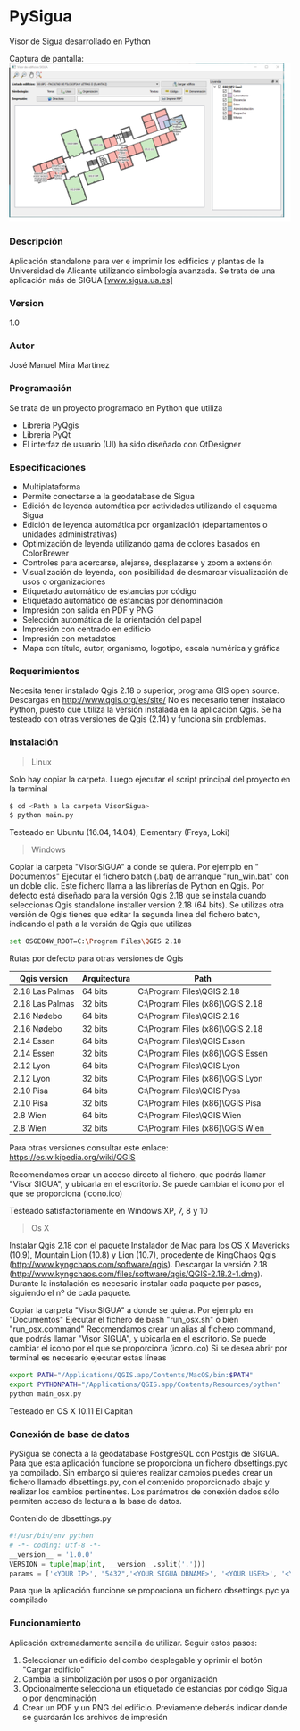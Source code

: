 # PySigua
Visor de Sigua desarrollado en Python

Captura de pantalla:
![alt text](https://github.com/josemamira/PySigua/raw/master/VisorSigua/doc/captura_sigua.png "Captura")
### Descripción
Aplicación standalone para ver e imprimir los edificios y plantas de la Universidad de Alicante  utilizando simbología avanzada. Se trata de una aplicación más de SIGUA [www.sigua.ua.es]

### Version
1.0

### Autor
José Manuel Mira Martínez

### Programación
Se trata de un proyecto programado en Python que utiliza
- Librería PyQgis
- Librería PyQt
- El interfaz de usuario (UI) ha sido diseñado con QtDesigner

### Especificaciones
-	Multiplataforma
-	Permite conectarse a la geodatabase de Sigua
-	Edición de leyenda automática por actividades utilizando el esquema Sigua
-	Edición de leyenda automática por organización (departamentos o unidades administrativas)
-	Optimización de leyenda utilizando gama de colores basados en ColorBrewer
-	Controles para acercarse, alejarse, desplazarse y zoom a extensión
-	Visualización de leyenda, con posibilidad de desmarcar visualización de usos o organizaciones
-	Etiquetado automático de estancias por código
-	Etiquetado automático de estancias por denominación
- Impresión con salida en PDF y PNG
-	Selección automática de la orientación del papel
-	Impresión con centrado en edificio
-	Impresión con metadatos
-	Mapa con título, autor, organismo, logotipo, escala numérica y gráfica


### Requerimientos
Necesita tener instalado Qgis 2.18 o superior, programa GIS open source. Descargas en http://www.qgis.org/es/site/
No es necesario tener instalado Python, puesto que utiliza la versión instalada en la aplicación Qgis. Se ha testeado con otras versiones de Qgis (2.14) y funciona sin problemas.

### Instalación
> Linux

Solo hay copiar la carpeta. Luego ejecutar el script principal del proyecto en la terminal
```sh
$ cd <Path a la carpeta VisorSigua>
$ python main.py
```
Testeado en Ubuntu (16.04, 14.04), Elementary (Freya, Loki)

> Windows

Copiar la carpeta "VisorSIGUA" a donde se quiera. Por ejemplo en " Documentos"
Ejecutar el fichero batch (.bat) de arranque "run_win.bat" con un doble clic.
Este fichero llama a las librerías de Python en Qgis. Por defecto está diseñado para la versión Qgis 2.18 que se instala cuando seleccionas Qgis standalone installer version 2.18 (64 bits). Se utilizas otra versión de Qgis tienes que editar la segunda línea del fichero batch, indicando el path a la versión de Qgis que utilizas
```sh
set OSGEO4W_ROOT=C:\Program Files\QGIS 2.18
```
Rutas por defecto para otras versiones de Qgis

| Qgis version | Arquitectura | Path |
| ------ | ------ | ------ |
| 2.18 Las Palmas  | 64 bits | C:\Program Files\QGIS 2.18 |
| 2.18 Las Palmas  | 32 bits | C:\Program Files (x86)\QGIS 2.18 |
| 2.16 Nødebo | 64 bits | C:\Program Files\QGIS 2.16 |
| 2.16 Nødebo | 32 bits | C:\Program Files (x86)\QGIS 2.18 |
| 2.14 Essen | 64 bits | C:\Program Files\QGIS Essen |
| 2.14 Essen | 32 bits | C:\Program Files (x86)\QGIS Essen |
| 2.12 Lyon | 64 bits | C:\Program Files\QGIS Lyon |
| 2.12 Lyon | 32 bits | C:\Program Files (x86)\QGIS Lyon |
| 2.10 Pisa | 64 bits | C:\Program Files\QGIS Pysa |
| 2.10 Pisa | 32 bits | C:\Program Files (x86)\QGIS Pisa |
| 2.8 Wien | 64 bits | C:\Program Files\QGIS Wien |
| 2.8 Wien | 32 bits | C:\Program Files (x86)\QGIS Wien |

Para otras versiones consultar este enlace: https://es.wikipedia.org/wiki/QGIS

Recomendamos crear un acceso directo al fichero, que podrás llamar "Visor SIGUA", y ubicarla en el escritorio. Se puede cambiar el icono por el que se proporciona (icono.ico)

Testeado satisfactoriamente en Windows XP, 7, 8 y 10

> Os X

Instalar Qgis 2.18 con el paquete Instalador de Mac para los OS X Mavericks (10.9), Mountain Lion (10.8) y Lion (10.7), procedente de KingChaos Qgis (http://www.kyngchaos.com/software/qgis). Descargar la 
versión 2.18 (http://www.kyngchaos.com/files/software/qgis/QGIS-2.18.2-1.dmg). Durante la instalación es necesario instalar cada paquete por pasos, siguiendo el nº de cada paquete. 

Copiar la carpeta "VisorSIGUA" a donde se quiera. Por ejemplo en "Documentos"
Ejecutar el fichero de bash "run_osx.sh" o bien "run_osx.command"
Recomendamos crear un alias al fichero command, que podrás llamar "Visor SIGUA", y ubicarla en el escritorio. Se puede cambiar el icono por el que se proporciona (icono.ico)
Si se desea abrir por terminal es necesario ejecutar estas líneas
```sh
export PATH="/Applications/QGIS.app/Contents/MacOS/bin:$PATH"
export PYTHONPATH="/Applications/QGIS.app/Contents/Resources/python"
python main_osx.py
```
Testeado en OS X 10.11 El Capitan

### Conexión de base de datos
PySigua se conecta a la geodatabase PostgreSQL con Postgis de SIGUA. Para que esta aplicación funcione se proporciona un fichero dbsettings.pyc ya compilado. Sin embargo si quieres realizar cambios puedes crear un fichero llamado dbsettings.py, con el contenido proporcionado abajo y realizar los cambios pertinentes.
Los parámetros de conexión dados sólo permiten acceso de lectura a la base de datos.

Contenido de dbsettings.py

```python
#!/usr/bin/env python
# -*- coding: utf-8 -*-
__version__ = '1.0.0'
VERSION = tuple(map(int, __version__.split('.')))
params = ['<YOUR IP>', "5432",'<YOUR SIGUA DBNAME>', '<YOUR USER>', '<YOUR PASSWORD>']

```
Para que la aplicación funcione se proporciona un fichero dbsettings.pyc ya compilado

### Funcionamiento
Aplicación extremadamente sencilla de utilizar. Seguir estos pasos:
1. Seleccionar un edificio del combo desplegable y oprimir el botón "Cargar edificio"
2. Cambia la simbolización por usos o por organización
3. Opcionalmente selecciona un etiquetado de estancias por código Sigua o por denominación
4. Crear un PDF y un PNG del edificio. Previamente deberás indicar donde se guardarán los archivos de impresión



